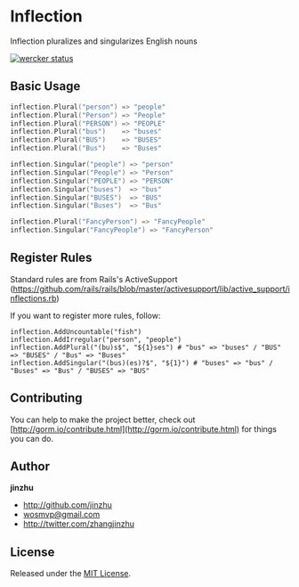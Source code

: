 # Inflection

Inflection pluralizes and singularizes English nouns

[![wercker status](https://app.wercker.com/status/f8c7432b097d1f4ce636879670be0930/s/master "wercker status")](https://app.wercker.com/project/byKey/f8c7432b097d1f4ce636879670be0930)

## Basic Usage

```go
inflection.Plural("person") => "people"
inflection.Plural("Person") => "People"
inflection.Plural("PERSON") => "PEOPLE"
inflection.Plural("bus")    => "buses"
inflection.Plural("BUS")    => "BUSES"
inflection.Plural("Bus")    => "Buses"

inflection.Singular("people") => "person"
inflection.Singular("People") => "Person"
inflection.Singular("PEOPLE") => "PERSON"
inflection.Singular("buses")  => "bus"
inflection.Singular("BUSES")  => "BUS"
inflection.Singular("Buses")  => "Bus"

inflection.Plural("FancyPerson") => "FancyPeople"
inflection.Singular("FancyPeople") => "FancyPerson"
```

## Register Rules

Standard rules are from Rails's ActiveSupport (https://github.com/rails/rails/blob/master/activesupport/lib/active_support/inflections.rb)

If you want to register more rules, follow:

```
inflection.AddUncountable("fish")
inflection.AddIrregular("person", "people")
inflection.AddPlural("(bu)s$", "${1}ses") # "bus" => "buses" / "BUS" => "BUSES" / "Bus" => "Buses"
inflection.AddSingular("(bus)(es)?$", "${1}") # "buses" => "bus" / "Buses" => "Bus" / "BUSES" => "BUS"
```

## Contributing

You can help to make the project better, check out [http://gorm.io/contribute.html](http://gorm.io/contribute.html) for things you can do.

## Author

**jinzhu**

- <http://github.com/jinzhu>
- <wosmvp@gmail.com>
- <http://twitter.com/zhangjinzhu>

## License

Released under the [MIT License](http://www.opensource.org/licenses/MIT).

